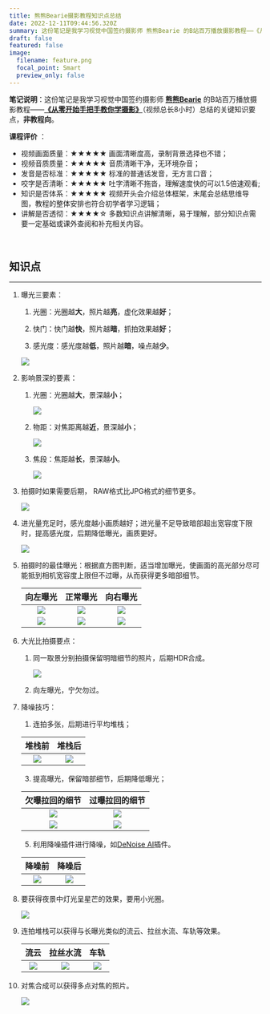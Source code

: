 ```yaml
---
title: 熊熊Bearie摄影教程知识点总结
date: 2022-12-11T09:44:56.320Z
summary: 这份笔记是我学习视觉中国签约摄影师 熊熊Bearie 的B站百万播放摄影教程——《从零开始手把手教你学摄影》（视频总长8小时）总结的关键知识要点，非教程向。
draft: false
featured: false
image:
  filename: feature.png
  focal_point: Smart
  preview_only: false
---
```

**笔记说明**：这份笔记是我学习视觉中国签约摄影师 **[熊熊Bearie](https://space.bilibili.com/96625571)** 的B站百万播放摄影教程——**[《从零开始手把手教你学摄影》](https://www.bilibili.com/video/BV1pv411H78e?p=1)**（视频总长8小时）总结的关键知识要点，**非教程向**。

**课程评价** ：

* 视频画面质量：★★★★★ 画面清晰度高，录制背景选择也不错；
* 视频音质质量：★★★★★ 音质清晰干净，无环境杂音；
* 发音是否标准：★★★★★ 标准的普通话发音，无方言口音；
* 咬字是否清晰：★★★★★ 吐字清晰不拖沓，理解速度快的可以1.5倍速观看;
* 知识是否体系：★★★★★ 视频开头会介绍总体框架，末尾会总结思维导图，教程的整体安排也符合初学者学习逻辑；
* 讲解是否透彻：★★★★☆ 多数知识点讲解清晰，易于理解，部分知识点需要一定基础或课外查阅和补充相关内容。

&nbsp;

## 知识点

- - -

1. 曝光三要素：

    1. 光圈：光圈越**大**，照片越**亮**，虚化效果越**好**；

    2. 快门：快门越**快**，照片越**暗**，抓拍效果越**好**；

    3. 感光度：感光度越**低**，照片越**暗**，噪点越**少**。
    
    ![](baoguang.jpg)

4. 影响景深的要素：

   1. 光圈：光圈越**大**，景深越**小**；

        ![](js_gq.jpg)
        
   2. 物距：对焦距离越**近**，景深越**小**；

        ![](js_wj.jpg)
        
   3. 焦段：焦距越**长**，景深越**小**。

        ![](js_jd.jpg)
        
5. 拍摄时如果需要后期， RAW格式比JPG格式的细节更多。

    ![](rawandjpg.jpg)
 
6. 进光量充足时，感光度越小画质越好；进光量不足导致暗部超出宽容度下限时，提高感光度，后期降低曝光，画质更好。

    ![](ISO_zd.jpg)
    
8. 拍摄时的最佳曝光：根据直方图判断，适当增加曝光，使画面的高光部分尽可能抵到相机宽容度上限但不过曝，从而获得更多暗部细节。

    |        向左曝光        |           正常曝光           |        向右曝光        |
    | :--------------------: | :-------------------------: | :--------------------: |
    | ![](zuobaoguang_h.jpg) | ![](zhengquebaoguang_h.jpg) | ![](youbaoguang_h.jpg) |
    | ![](zuobaoguang.jpg)   | ![](zhengquebaoguang.jpg)   | ![](youbaoguang.jpg)   |

6. 大光比拍摄要点：

   1. 同一取景分别拍摄保留明暗细节的照片，后期HDR合成。

       ![](HDR.jpg)
    
   3. 向左曝光，宁欠勿过。

7. 降噪技巧：

   1. 连拍多张，后期进行平均堆栈；
 
    | 堆栈前 | 堆栈后 |
    | :------------------------: | :-----------------------: |
    | ![](duizhanqian.jpg) | ![](duizhanhou.jpg) |
    
   3. 提高曝光，保留暗部细节，后期降低曝光；

    | 欠曝拉回的细节 | 过曝拉回的细节 |
    | :------------------------: | :-----------------------: |
    | ![](qianbao.jpg) | ![](guobao.jpg) |
    | ![](qianbaoxijie.jpg) | ![](guobaoxijie.jpg) |
    
   5. 利用降噪插件进行降噪，如[DeNoise AI](https://www.topazlabs.com/denoise-ai)插件。

    | 降噪前 | 降噪后 |
    | :------------------------: | :-----------------------: |
    | ![](denoise_ai_before.jpg) | ![](denoise_ai_after.jpg) |

8. 要获得夜景中灯光呈星芒的效果，要用小光圈。

    ![](xingmang.jpg)
    
10. 连拍堆栈可以获得与长曝光类似的流云、拉丝水流、车轨等效果。

    |        流云        |           拉丝水流           |        车轨        |
    | :--------------------: | :-------------------------: | :--------------------: |
    | ![](liuyun.jpg) | ![](shuiliu.jpg) | ![](cheliu.jpg) |
 
12. 对焦合成可以获得多点对焦的照片。

    ![](duojiaodianhecheng.jpg)
